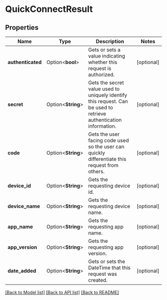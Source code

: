 # QuickConnectResult

## Properties

Name | Type | Description | Notes
------------ | ------------- | ------------- | -------------
**authenticated** | Option<**bool**> | Gets or sets a value indicating whether this request is authorized. | [optional]
**secret** | Option<**String**> | Gets the secret value used to uniquely identify this request. Can be used to retrieve authentication information. | [optional]
**code** | Option<**String**> | Gets the user facing code used so the user can quickly differentiate this request from others. | [optional]
**device_id** | Option<**String**> | Gets the requesting device id. | [optional]
**device_name** | Option<**String**> | Gets the requesting device name. | [optional]
**app_name** | Option<**String**> | Gets the requesting app name. | [optional]
**app_version** | Option<**String**> | Gets the requesting app version. | [optional]
**date_added** | Option<**String**> | Gets or sets the DateTime that this request was created. | [optional]

[[Back to Model list]](../README.md#documentation-for-models) [[Back to API list]](../README.md#documentation-for-api-endpoints) [[Back to README]](../README.md)


